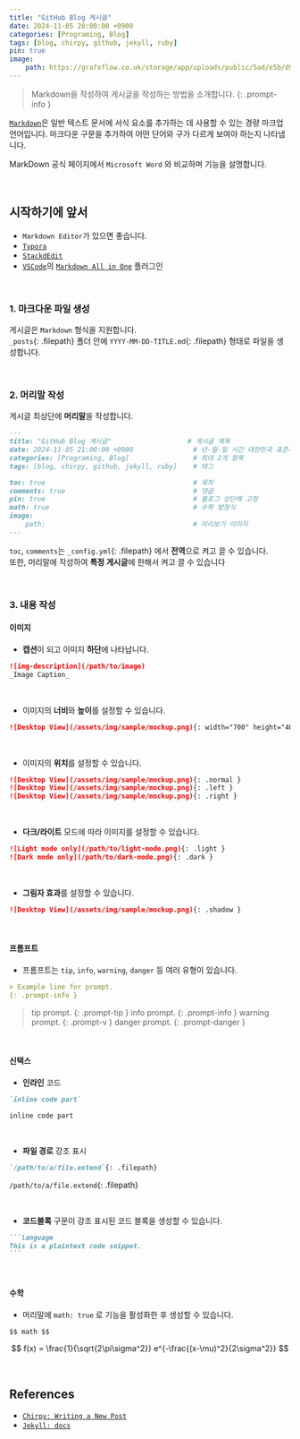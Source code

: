 ```yaml
---
title: "GitHub Blog 게시글"
date: 2024-11-05 20:00:00 +0900
categories: [Programing, Blog]
tags: [blog, chirpy, github, jekyll, ruby]
pin: true
image: 
    path: https://grafxflow.co.uk/storage/app/uploads/public/5ad/e5b/d9b/thumb_891_566_0_0_0_auto.png
---
```


> Markdown을 작성하여 게시글을 작성하는 방법을 소개합니다.
{: .prompt-info }   

[`Markdown`]은 일반 텍스트 문서에 서식 요소를 추가하는 데 사용할 수 있는 경량 마크업 언어입니다. 마크다운 구문을 추가하여 어떤 단어와 구가 다르게 보여야 하는지 나타냅니다.

MarkDown 공식 페이지에서 `Microsoft Word` 와 비교하며 기능을 설명합니다.


<br>


## **시작하기에 앞서**
- `Markdown Editor`가 있으면 좋습니다.
- [`Typora`] 
- [`StackdEdit`]
- [`VSCode`]의 [`Markdown All in One`] 플러그인


<br>


### 1. 마크다운 파일 생성
게시글은 `Markdown` 형식을 지원합니다.  
`_posts`{: .filepath} 폴더 안에 `YYYY-MM-DD-TITLE.md`{: .filepath} 형태로 파일을 생성합니다.


<br>

### 2. 머리말 작성
게시글 최상단에 **머리말**을 작성합니다.

```markdown
---
title: "GitHub Blog 게시글"                   # 게시글 제목
date: 2024-11-05 21:00:00 +0900               # 년-월-일 시간 대한민국 표준시
categories: [Programing, Blog]                # 최대 2개 항목
tags: [blog, chirpy, github, jekyll, ruby]    # 태그

toc: true                                     # 목차
comments: true                                # 댓글
pin: true                                     # 블로그 상단에 고정
math: true                                    # 수학 방정식
image: 
    path:                                     # 미리보기 이미지
---
```
`toc`, `comments`는 `_config.yml`{: .filepath} 에서 **전역**으로 켜고 끌 수 있습니다.  
또한, 머리말에 작성하여 **특정 게시글**에 한해서 켜고 끌 수 있습니다


<br>


### 3. 내용 작성
#### 이미지
* **캡션**이 되고 이미지 **하단**에 나타납니다.
```markdown
![img-description](/path/to/image)
_Image Caption_
```

<br>

* 이미지의 **너비**와 **높이**를 설정할 수 있습니다.
```markdown
![Desktop View](/assets/img/sample/mockup.png){: width="700" height="400" }
```

<br>

* 이미지의 **위치**를 설정할 수 있습니다.
```markdown
![Desktop View](/assets/img/sample/mockup.png){: .normal }
![Desktop View](/assets/img/sample/mockup.png){: .left }
![Desktop View](/assets/img/sample/mockup.png){: .right }
```

<br>

* **다크/라이트** 모드에 따라 이미지를 설정할 수 있습니다.
```markdown
![Light mode only](/path/to/light-mode.png){: .light }
![Dark mode only](/path/to/dark-mode.png){: .dark }
```

<br>

* **그림자 효과**를 설정할 수 있습니다.
```markdown
![Desktop View](/assets/img/sample/mockup.png){: .shadow }
```


<br>


#### 프롬프트
* 프롬프트는 `tip`, `info`, `warning`, `danger` 등 여러 유형이 있습니다.

```markdown
> Example line for prompt.
{: .prompt-info } 
```

> tip prompt.
{: .prompt-tip }
> info prompt.
{: .prompt-info }
> warning prompt.
{: .prompt-v }
> danger prompt.
{: .prompt-danger }


<br>


#### 신택스
* **인라인** 코드
```markdown
`inline code part`
```
`inline code part`

<br>

* **파일 경로** 강조 표시
```markdown
`/path/to/a/file.extend`{: .filepath}
```
`/path/to/a/file.extend`{: .filepath}

<br>

* **코드블록** 구문이 강조 표시된 코드 블록을 생성할 수 있습니다.
````markdown
```language
This is a plaintext code snippet.
```
````


<br>


#### 수학
* 머리말에 `math: true` 로 기능을 활성화한 후 생성할 수 있습니다.
```markdown
$$ math $$
```
$$
f(x) = \frac{1}{\sqrt{2\pi\sigma^2}} e^{-\frac{(x-\mu)^2}{2\sigma^2}}
$$


<br>


## References
* [`Chirpy: Writing a New Post`]
* [`Jekyll: docs`]


[`Jekyll: docs`]: https://jekyllrb.com/docs/
[`Chirpy: Writing a New Post`]: https://chirpy.cotes.page/posts/write-a-new-post/
[`Markdown All in One`]: https://markdown-all-in-one.github.io/docs/guide/#features
[`VSCode`]: https://code.visualstudio.com/
[`StackdEdit`]: https://stackedit.io/
[`Typora`]: https://typora.io/
[`Markdown`]: https://www.markdownguide.org/